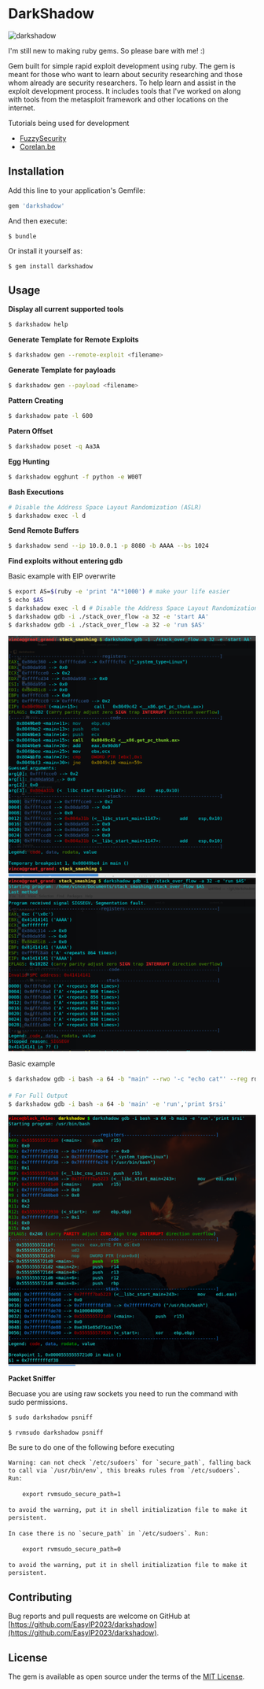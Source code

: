 # DarkShadow

![darkshadow](https://i0.wp.com/www.gsalam.net/wp-content/uploads/2015/12/Protection-Against-Magic-and-Evil-1-GSalam.Net_.jpg?resize=777%2C437)

I'm still new to making ruby gems. So please bare with me! :\)

Gem built for simple rapid exploit development using ruby. The gem is meant for those who want to learn about security researching and those whom already are security researchers. To help learn and assist in the exploit development process. It includes tools that I've worked on along with tools from the metasploit framework and other locations on the internet.

Tutorials being used for development

* [FuzzySecurity](http://fuzzysecurity.com)
* [Corelan.be](https://www.corelan.be/)

## Installation

Add this line to your application's Gemfile:

```ruby
gem 'darkshadow'
```

And then execute:

```text
$ bundle
```

Or install it yourself as:

```text
$ gem install darkshadow
```

## Usage

**Display all current supported tools**

```bash
$ darkshadow help
```

**Generate Template for Remote Exploits**

```bash
$ darkshadow gen --remote-exploit <filename>
```

**Generate Template for payloads**

```bash
$ darkshadow gen --payload <filename>
```

**Pattern Creating**

```bash
$ darkshadow pate -l 600
```

**Patern Offset**

```bash
$ darkshadow poset -q Aa3A
```

**Egg Hunting**

```bash
$ darkshadow egghunt -f python -e W00T
```

**Bash Executions**

```bash
# Disable the Address Space Layout Randomization (ASLR)
$ darkshadow exec -l d
```

**Send Remote Buffers**

```bash
$ darkshadow send --ip 10.0.0.1 -p 8080 -b AAAA --bs 1024
```

**Find exploits without entering gdb**

Basic example with EIP overwrite

```bash
$ export AS=$(ruby -e 'print "A"*1000') # make your life easier
$ echo $AS
$ darkshadow exec -l d # Disable the Address Space Layout Randomization (ASLR)
$ darkshadow gdb -i ./stack_over_flow -a 32 -e 'start AA'
$ darkshadow gdb -i ./stack_over_flow -a 32 -e 'run $AS'
```

![gdb run reg](https://github.com/EasyIP2023/darkshadow/blob/development/pics/run_reg.png)
![gdb EIP Overwrite](https://github.com/EasyIP2023/darkshadow/blob/development/pics/peda_example.png)

Basic example

```bash
$ darkshadow gdb -i bash -a 64 -b "main" --rwo '-c "echo cat"' --reg rdi,rsi

# For Full Output
$ darkshadow gdb -i bash -a 64 -b 'main' -e 'run','print $rsi'
```

![](.gitbook/assets/gdb_full_screenshot.png)

**Packet Sniffer**

Becuase you are using raw sockets you need to run the command with sudo permissions.

```bash
$ sudo darkshadow psniff
```

```bash
$ rvmsudo darkshadow psniff
```

Be sure to do one of the following before executing

```text
Warning: can not check `/etc/sudoers` for `secure_path`, falling back to call via `/usr/bin/env`, this breaks rules from `/etc/sudoers`. Run:

    export rvmsudo_secure_path=1

to avoid the warning, put it in shell initialization file to make it persistent.

In case there is no `secure_path` in `/etc/sudoers`. Run:

    export rvmsudo_secure_path=0

to avoid the warning, put it in shell initialization file to make it persistent.
```

## Contributing

Bug reports and pull requests are welcome on GitHub at [https://github.com/EasyIP2023/darkshadow](https://github.com/EasyIP2023/darkshadow).

## License

The gem is available as open source under the terms of the [MIT License](http://opensource.org/licenses/MIT).

